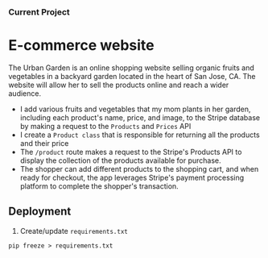 ### Current Project
# E-commerce website 

  The Urban Garden is an online shopping website selling organic fruits and vegetables in a backyard garden located in the heart of San Jose, CA. The website will allow her to sell the products online and reach a wider audience. 
* I add various fruits and vegetables that my mom plants in her garden, including each product's name, price, and image, to the Stripe database by making a request to the `Products` and `Prices` API 
* I create a `Product class` that is responsible for returning all the products and their price
* The `/product` route makes a request to the Stripe's Products API to display the collection of the products available for purchase.
* The shopper can add different products to the shopping cart, and when ready for checkout, the app leverages Stripe's payment processing platform to complete the shopper's transaction. 

## Deployment

1. Create/update `requirements.txt`

```
pip freeze > requirements.txt
```
